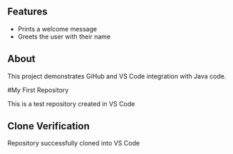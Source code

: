 ## Features 
- Prints a welcome message
- Greets the user with their name

## About 
This project demonstrates GiHub and VS Code integration with Java code.



#My First Repository

This is a test repository created in VS Code

## Clone Verification

Repository successfully cloned into VS Code